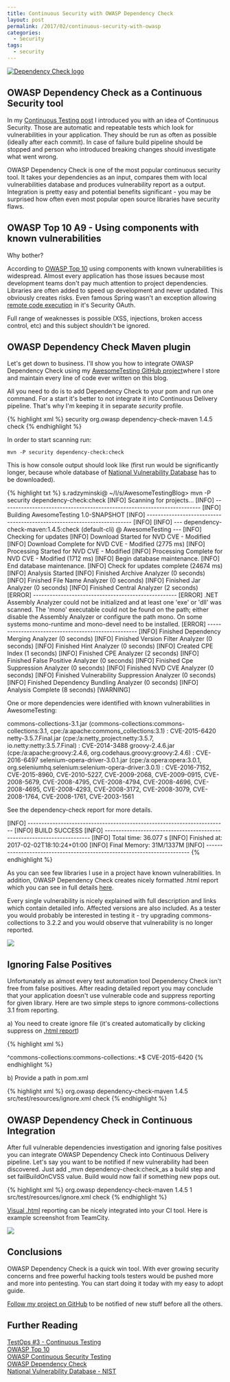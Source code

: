```yaml
---
title: Continuous Security with OWASP Dependency Check
layout: post
permalink: /2017/02/continuous-security-with-owasp
categories:
  - Security
tags:
  - security 
---
```


[![Dependency Check logo](https://3.bp.blogspot.com/-_QCu2SgaOKI/WIzMr-ktv4I/AAAAAAAAClU/QFKEe7uMhBw0TCW_vaWTKWX5AsCUy4tTQCLcB/s400/pobrane%2B%25281%2529.png)](https://3.bp.blogspot.com/-_QCu2SgaOKI/WIzMr-ktv4I/AAAAAAAAClU/QFKEe7uMhBw0TCW_vaWTKWX5AsCUy4tTQCLcB/s1600/pobrane%2B%25281%2529.png)

## OWASP Dependency Check as a Continuous Security tool

In my [Continuous Testing post](http://www.awesome-testing.com/2016/10/testops-3-continuous-testing.html) I introduced
you with an idea of Continuous Security. Those are automatic and repeatable tests which look for vulnerabilities in your
application. They should be run as often as possible (ideally after each commit). In case of failure build pipeline
should be stopped and person who introduced breaking changes should investigate what went wrong.

OWASP Dependency Check is one of the most popular continuous security tool. It takes your dependencies as an input,
compares them with local vulnerabilities database and produces vulnerability report as a output. Integration is pretty
easy and potential benefits significant - you may be surprised how often even most popular open source libraries have
security flaws.

## OWASP Top 10 A9 - Using components with known vulnerabilities

Why bother?

According to [OWASP Top 10](https://www.owasp.org/images/f/f8/OWASP_Top_10_-_2013.pdf) using components with known
vulnerabilities is widespread. Almost every application has those issues because most development teams don't pay much
attention to project dependencies. Libraries are often added to speed up development and never updated. This obviously
creates risks. Even famous Spring wasn't an exception
allowing [remote code execution](https://pivotal.io/security/cve-2016-4977) in it's Security OAuth.

Full range of weaknesses is possible (XSS, injections, broken access control, etc) and this subject shouldn't be
ignored.

## OWASP Dependency Check Maven plugin

Let's get down to business. I'll show you how to integrate OWASP Dependency Check using
my [AwesomeTesting GitHub project](https://github.com/slawekradzyminski/AwesomeTesting)where I store and maintain every
line of code ever written on this blog.

All you need to do is to add Dependency Check to your pom and run one command. For a start it's better to not integrate
it into Continuous Delivery pipeline. That's why I'm keeping it in separate _security_ profile.

{% highlight xml %}
        <profile>
            <id>security</id>
            <build>
                <plugins>
                    <plugin>
                        <groupId>org.owasp</groupId>
                        <artifactId>dependency-check-maven</artifactId>
                        <version>1.4.5</version>
                        <executions>
                            <execution>
                                <goals>
                                    <goal>check</goal>
                                </goals>
                            </execution>
                        </executions>
                    </plugin>
                </plugins>
            </build>
        </profile>
{% endhighlight %}

In order to start scanning run:

`mvn -P security dependency-check:check`

This is how console output should look like (first run would be significantly longer, because whole database
of [National Vulnerability Database](https://web.nvd.nist.gov/) has to be downloaded).

{% highlight txt %}
s.radzyminski@ ~/I/s/AwesomeTestingBlog> mvn -P security dependency-check:check
[INFO] Scanning for projects...
[INFO] ------------------------------------------------------------------------
[INFO] Building AwesomeTesting 1.0-SNAPSHOT
[INFO] ------------------------------------------------------------------------
[INFO]
[INFO] --- dependency-check-maven:1.4.5:check (default-cli) @ AwesomeTesting ---
[INFO] Checking for updates
[INFO] Download Started for NVD CVE - Modified
[INFO] Download Complete for NVD CVE - Modified  (2775 ms)
[INFO] Processing Started for NVD CVE - Modified
[INFO] Processing Complete for NVD CVE - Modified  (1712 ms)
[INFO] Begin database maintenance.
[INFO] End database maintenance.
[INFO] Check for updates complete (24674 ms)
[INFO] Analysis Started
[INFO] Finished Archive Analyzer (0 seconds)
[INFO] Finished File Name Analyzer (0 seconds)
[INFO] Finished Jar Analyzer (0 seconds)
[INFO] Finished Central Analyzer (2 seconds)
[ERROR] ----------------------------------------------------
[ERROR] .NET Assembly Analyzer could not be initialized and at least one 'exe' or 'dll' was scanned. The 'mono' executable could not be found on the path; either disable the Assembly Analyzer or configure the path mono. On some systems mono-runtime and mono-devel need to be installed.
[ERROR] ----------------------------------------------------
[INFO] Finished Dependency Merging Analyzer (0 seconds)
[INFO] Finished Version Filter Analyzer (0 seconds)
[INFO] Finished Hint Analyzer (0 seconds)
[INFO] Created CPE Index (1 seconds)
[INFO] Finished CPE Analyzer (2 seconds)
[INFO] Finished False Positive Analyzer (0 seconds)
[INFO] Finished Cpe Suppression Analyzer (0 seconds)
[INFO] Finished NVD CVE Analyzer (0 seconds)
[INFO] Finished Vulnerability Suppression Analyzer (0 seconds)
[INFO] Finished Dependency Bundling Analyzer (0 seconds)
[INFO] Analysis Complete (8 seconds)
[WARNING]

One or more dependencies were identified with known vulnerabilities in AwesomeTesting:

commons-collections-3.1.jar (commons-collections:commons-collections:3.1, cpe:/a:apache:commons_collections:3.1) : CVE-2015-6420
netty-3.5.7.Final.jar (cpe:/a:netty_project:netty:3.5.7, io.netty:netty:3.5.7.Final) : CVE-2014-3488
groovy-2.4.6.jar (cpe:/a:apache:groovy:2.4.6, org.codehaus.groovy:groovy:2.4.6) : CVE-2016-6497
selenium-opera-driver-3.0.1.jar (cpe:/a:opera:opera:3.0.1, org.seleniumhq.selenium:selenium-opera-driver:3.0.1) : CVE-2016-7152, CVE-2015-8960, CVE-2010-5227, CVE-2009-2068, CVE-2009-0915, CVE-2008-5679, CVE-2008-4795, CVE-2008-4794, CVE-2008-4696, CVE-2008-4695, CVE-2008-4293, CVE-2008-3172, CVE-2008-3079, CVE-2008-1764, CVE-2008-1761, CVE-2003-1561


See the dependency-check report for more details.


[INFO] ------------------------------------------------------------------------
[INFO] BUILD SUCCESS
[INFO] ------------------------------------------------------------------------
[INFO] Total time: 36.077 s
[INFO] Finished at: 2017-02-02T18:10:24+01:00
[INFO] Final Memory: 31M/1337M
[INFO] ------------------------------------------------------------------------
{% endhighlight %}

As you can see few libraries I use in a project have known vulnerabilities. In addition, OWASP Dependency Check creates
nicely formatted .html report which you can see in full
details [here](http://htmlpreview.github.io/?https://github.com/slawekradzyminski/AwesomeTesting/blob/master/dependency-check-report.html).

Every single vulnerability is nicely explained with full description and links which contain detailed info. Affected
versions are also included. As a tester you would probably be interested in testing it - try upgrading
commons-collections to 3.2.2 and you would observe that vulnerability is no longer reported.

![](/images/blog/commons.jpg)

## Ignoring False Positives

Unfortunately as almost every test automation tool Dependency Check isn't free from false positives. After reading
detailed report you may conclude that your application doesn't use vulnerable code and suppress reporting for given
library. Here are two simple steps to ignore commons-collections 3.1 from reporting.

a) You need to create ignore file (it's created automatically by clicking suppress
on [.html report](http://htmlpreview.github.io/?https://github.com/slawekradzyminski/AwesomeTesting/blob/master/dependency-check-report.html))

{% highlight xml %}
<?xml version="1.0" encoding="UTF-8"?>
<suppressions xmlns="https://www.owasp.org/index.php/OWASP_Dependency_Check_Suppression"
              xmlns:xsi="http://www.w3.org/2001/XMLSchema-instance"
              xsi:schemaLocation="https://www.owasp.org/index.php/OWASP_Dependency_Check_Suppression ">
    <suppress>
        <notes><![CDATA[
   file name: commons-collections-3.1.jar
   ]]></notes>
        <gav regex="true">^commons-collections:commons-collections:.*$</gav>
        <cve>CVE-2015-6420</cve>
    </suppress>
</suppressions>
{% endhighlight %}

b) Provide a path in pom.xml

{% highlight xml %}
                    <plugin>
                        <groupId>org.owasp</groupId>
                        <artifactId>dependency-check-maven</artifactId>
                        <version>1.4.5</version>
                        <configuration>
                            <suppressionFile>src/test/resources/ignore.xml</suppressionFile>
                        </configuration>
                        <executions>
                            <execution>
                                <goals>
                                    <goal>check</goal>
                                </goals>
                            </execution>
                        </executions>
                    </plugin>
{% endhighlight %}

## OWASP Dependency Check in Continuous Integration

After full vulnerable dependencies investigation and ignoring false positives you can integrate OWASP Dependency Check
into Continuous Delivery pipeline. Let's say you want to be notified if new vulnerability had been discovered. Just add
_mvn dependency-check:check_as a build step and set failBuildOnCVSS value. Build would now fail if something new pops
out.

{% highlight xml %}
                    <plugin>
                        <groupId>org.owasp</groupId>
                        <artifactId>dependency-check-maven</artifactId>
                        <version>1.4.5</version>
                        <configuration>
                            <failBuildOnCVSS>1</failBuildOnCVSS>
                            <suppressionFile>src/test/resources/ignore.xml</suppressionFile>
                        </configuration>
                        <executions>
                            <execution>
                                <goals>
                                    <goal>check</goal>
                                </goals>
                            </execution>
                        </executions>
                    </plugin>
{% endhighlight %}

[Visual .html](http://htmlpreview.github.io/?https://github.com/slawekradzyminski/AwesomeTesting/blob/master/dependency-check-report.html)
reporting can be nicely integrated into your CI tool. Here is example screenshot from TeamCity.

![](/images/blog/dependencycheck.jpg.png)

## Conclusions

OWASP Dependency Check is a quick win tool. With ever growing security concerns and free powerful hacking tools testers
would be pushed more and more into pentesting. You can start doing it today with my easy to adopt guide.

[Follow my project on GitHub](https://github.com/slawekradzyminski/AwesomeTesting) to be notified of new stuff before
all the others.

## Further Reading

[TestOps #3 - Continuous Testing](http://www.awesome-testing.com/2016/10/testops-3-continuous-testing.html)  
[OWASP Top 10](https://www.owasp.org/index.php/Category:OWASP_Top_Ten_Project)  
[OWASP Continuous Security Testing](https://www.owasp.org/images/e/e1/OWASP-Continuous_Security_Testing.pdf)  
[OWASP Dependency Check](https://www.owasp.org/index.php/OWASP_Dependency_Check)  
[National Vulnerability Database - NIST](https://nvd.nist.gov/)
